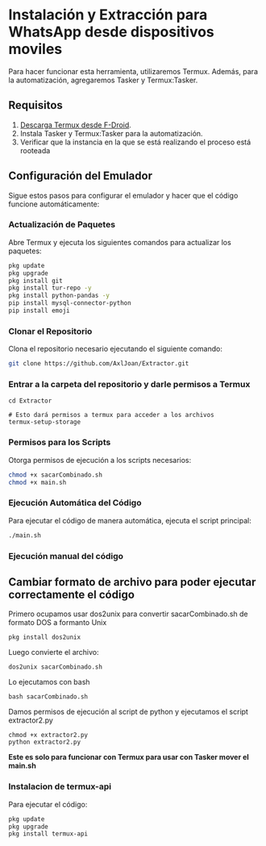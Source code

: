 # Instalación y Extracción para WhatsApp desde dispositivos moviles

Para hacer funcionar esta herramienta, utilizaremos Termux. Además, para la automatización, agregaremos Tasker y Termux:Tasker.

## Requisitos

1. [Descarga Termux desde F-Droid](https://f-droid.org/es/packages/com.termux/).
2. Instala Tasker y Termux:Tasker para la automatización.
3. Verificar que la instancia en la que se está realizando el proceso está rooteada

## Configuración del Emulador

Sigue estos pasos para configurar el emulador y hacer que el código funcione automáticamente:

### Actualización de Paquetes

Abre Termux y ejecuta los siguientes comandos para actualizar los paquetes:

```sh
pkg update
pkg upgrade
pkg install git
pkg install tur-repo -y
pkg install python-pandas -y
pip install mysql-connector-python
pip install emoji
```
### Clonar el Repositorio
Clona el repositorio necesario ejecutando el siguiente comando:

```sh
git clone https://github.com/AxlJoan/Extractor.git
```
### Entrar a la carpeta del repositorio y darle permisos a Termux
```
cd Extractor

# Esto dará permisos a termux para acceder a los archivos
termux-setup-storage
```

### Permisos para los Scripts
Otorga permisos de ejecución a los scripts necesarios:

```sh
chmod +x sacarCombinado.sh
chmod +x main.sh
```
### Ejecución Automática del Código
Para ejecutar el código de manera automática, ejecuta el script principal:
```sh
./main.sh
```
### Ejecución manual del código
## Cambiar formato de archivo para poder ejecutar correctamente el código
Primero ocupamos usar dos2unix para convertir sacarCombinado.sh de formato DOS a formanto Unix
```
pkg install dos2unix
```
Luego convierte el archivo:
```
dos2unix sacarCombinado.sh
```
Lo ejecutamos con bash
```
bash sacarCombinado.sh
```
Damos permisos de ejecución al script de python y ejecutamos el script extractor2.py
```
chmod +x extractor2.py
python extractor2.py
```

**Este es solo para funcionar con Termux para usar con Tasker mover el main.sh**

### Instalacion de termux-api
Para ejecutar el código:
```sh
pkg update
pkg upgrade
pkg install termux-api
```


